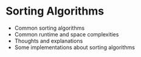 # Sorting Algorithms
- Common sorting algorithms
- Common runtime and space complexities
- Thoughts and explanations
- Some implementations about sorting algorithms